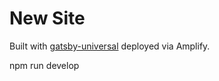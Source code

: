 # New Site

Built with [gatsby-universal](https://github.com/fabe/gatsby-universal) deployed via Amplify.

npm run develop
